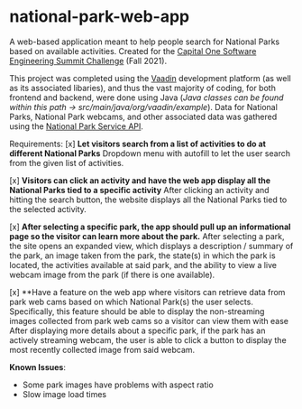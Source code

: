 # national-park-web-app
A web-based application meant to help people search for National Parks based on available activities. Created for the [Capital One Software Engineering Summit Challenge](https://www.mindsumo.com/contests/capital-one-engineering-summit-national-parks) (Fall 2021). 

This project was completed using the [Vaadin](https://vaadin.com/) development platform (as well as its associated libaries), and thus the vast majority of coding, for both frontend and backend, were done using Java (*Java classes can be found within this path -> src/main/java/org/vaadin/example*). Data for National Parks, National Park webcams, and other associated data was gathered using the [National Park Service API](https://www.nps.gov/subjects/developer/api-documentation.htm#/).

Requirements:
[x] **Let visitors search from a list of activities to do at different National Parks**
Dropdown menu with autofill to let the user search from the given list of activities.

[x] **Visitors can click an activity and have the web app display all the National Parks tied to a specific activity**
After clicking an activity and hitting the search button, the website displays all the National Parks tied to the selected activity.


[x] **After selecting a specific park, the app should pull up an informational page so the visitor can learn more about the park.**
After selecting a park, the site opens an expanded view, which displays a description / summary of the park, an image taken from the park, the state(s) in which the park is located, the activities available at said park, and the ability to view a live webcam image from the park (if there is one available).

[x] **Have a feature on the web app where visitors can retrieve data from park web cams based on which National Park(s) the user selects. Specifically, this feature should be able to display the non-streaming images collected from park web cams so a visitor can view them with ease
After displaying more details about a specific park, if the park has an actively streaming webcam, the user is able to click a button to display the most recently collected image from said webcam. 

**Known Issues**:
- Some park images have problems with aspect ratio
- Slow image load times
